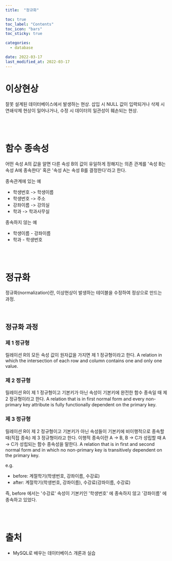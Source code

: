 ```yaml
---
title:  "정규화"

toc: true
toc_label: "Contents"
toc_icon: "bars"
toc_sticky: true

categories:
  - database

date: 2022-03-17
last_modified_at: 2022-03-17
---
```


# 이상현상

잘못 설계된 데이터베이스에서 발생하는 현상.
삽입 시 NULL 값이 입력되거나 삭제 시 연쇄삭제 현상이 일어나거나, 수정 시 데이터의 일관성이 훼손되는 현상.

<br><br>

# 함수 종속성

어떤 속성 A의 값을 알면 다른 속성 B의 값이 유일하게 정해지는 의존 관계를 '속성 B는 속성 A에 종속한다' 혹은 '속성 A는 속성 B를 결정한다'라고 한다.

종속관계에 있는 예

* 학생번호 -> 학생이름
* 학생번호 -> 주소
* 강좌이름 -> 강의실
* 학과 -> 학과사무실

종속하지 않는 예

* 학생이름 - 강좌이름
* 학과 - 학생번호

<br><br>

# 정규화

정규화(normalization)란, 이상현상이 발생하는 테이블을 수정하여 정상으로 만드는 과정.

<br>

## 정규화 과정

### 제 1 정규형

릴레이션 R의 모든 속성 값이 원자값을 가지면 제 1 정규형이라고 한다.
A relation in which the intersection of each row and column contains one and only one value.
<br>

### 제 2 정규형

릴레이션 R이 제 1 정규형이고 기본키가 아닌 속성이 기본키에 완전한 함수 종속일 때 제 2 정규형이라고 한다.
A relation that is in first normal form and every non-primary key attribute is fully functionally dependent on the primary key.
<br>

### 제 3 정규형

릴레이션 R이 제 2 정규형이고 기본키가 아닌 속성들이 기본키에 비이행적으로 종속할 때(직접 종속) 제 3 정규형이라고 한다. 이행적 종속이란 A -> B, B -> C가 성립할 때 A -> C가 성립되는 함수 종속성을 말한다.
A relation that is in first and second normal form and in which no non-primary key is transitively dependent on the primary key.

e.g.

* before: 계절학기(학생번호, 강좌이름, 수강료)
* after: 계절학기(학생번호, 강좌이름), 수강료(강좌이름, 수강료)

즉, before 에서는 '수강료' 속성이 기본키인 '학생번호' 에 종속하지 않고 '강좌이름' 에 종속하고 있었다.

<br><br>

# 출처

* MySQL로 배우는 데이터베이스 개론과 실습

